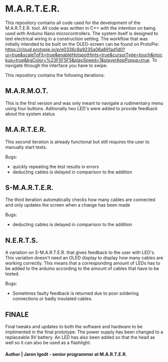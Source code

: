# M.A.R.T.E.R.
This repository contains all code used for the development of the M.A.R.T.E.R. tool. All code was written in C++ with the intention on being used with Arduino Nano microcontrollers. The system itself is designed to test electrical wiring in a construction setting. The workflow that was initially intended to be built on the OLED-screen can be found on ProtoPie: https://cloud.protopie.io/p/e0336c8a9235a06a891ad1d0?ui=true&scaleToFit=true&enableHotspotHints=true&cursorType=touch&mockup=true&bgColor=%23F5F5F5&playSpeed=1&playerAppPopup=true. To navigate through the interface you have to swipe.

This repository contains the following iterations:

## M.A.R.M.O.T. 
This is the first version and was only meant to navigate a rudimentairy menu using four buttons. Aditionally two LED's were added to provide feedback about the system status

## M.A.R.T.E.R.
This second iteration is already functional but still requires the user to manually start tests.

Bugs:
- quickly repeating the test results in errors
- deducting cables is delayed in comparison to the addition

## S-M.A.R.T.E.R.
The third iteration automatically checks how many cables are connected and only updates the screen when a change has been made

Bugs:
- deducting cables is delayed in comparison to the addition

## N.E.R.T.S.
A variation on S-M.A.R.T.E.R. that gives feedback to the user with LED's. This variation doesn't need an OLED display to display how many cables are working correctly. 
This means that a corresponding amount of LEDs has to be added to the arduino according to the amount of cables that have to be tested.

Bugs:
- Sometimes faulty feedback is returned due to poor soldering connections or badly insulated cables.

## FINALE
Final tweaks and updates to both the software and hardware to be implimented in the final prototype. 
The power supply has been changed to a replaceable 9V battery.
An LED has also been added so that the head as well so it can also be used as a flashlight.

#### Author | Jaron Igodt - senior programmer at M.A.R.T.E.R. 




